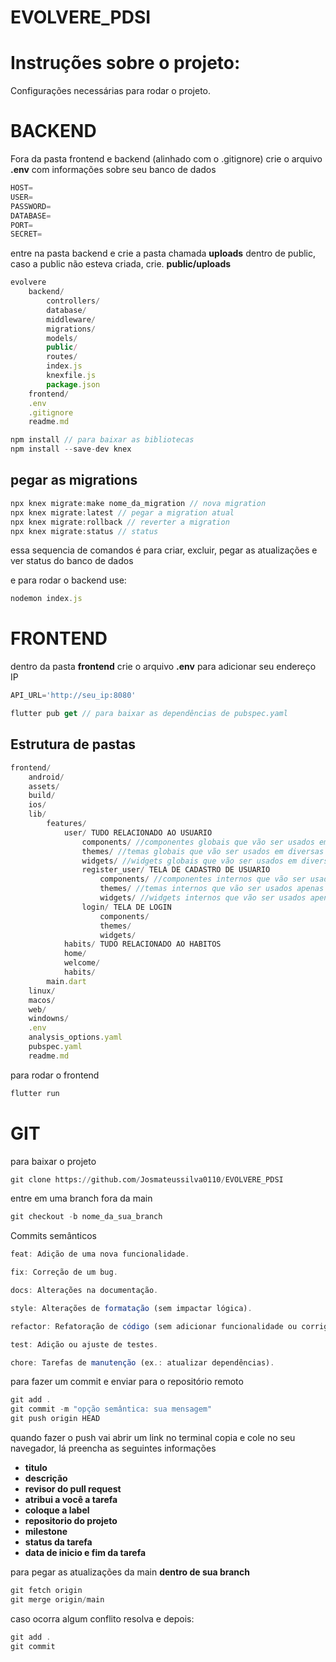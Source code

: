 # EVOLVERE_PDSI  
# Instruções sobre o projeto:  
Configurações necessárias para rodar o projeto.    
# BACKEND  
Fora da pasta frontend e backend (alinhado com o .gitignore) crie o arquivo **.env** com informações sobre seu banco de dados  

```python
HOST=
USER=
PASSWORD=
DATABASE=
PORT=
SECRET=
```  

entre na pasta backend e crie a pasta chamada **uploads** dentro de public, caso a public não esteva criada, crie. **public/uploads**

```javascript
evolvere
    backend/
        controllers/
        database/
        middleware/
        migrations/
        models/
        public/
        routes/
        index.js
        knexfile.js
        package.json
    frontend/
    .env
    .gitignore
    readme.md
``` 

```javascript
npm install // para baixar as bibliotecas 
npm install --save-dev knex
``` 

## pegar as migrations  
```javascript
npx knex migrate:make nome_da_migration // nova migration
npx knex migrate:latest // pegar a migration atual
npx knex migrate:rollback // reverter a migration  
npx knex migrate:status // status 
```  

essa sequencia de comandos é para criar, excluir, pegar as atualizações e ver status do banco de dados  

e para rodar o backend use:  

```javascript
nodemon index.js
``` 

# FRONTEND  

dentro da pasta **frontend** crie o arquivo **.env** para adicionar seu endereço IP
```javascript
API_URL='http://seu_ip:8080'
``` 

```javascript
flutter pub get // para baixar as dependências de pubspec.yaml
``` 

## Estrutura de pastas

```javascript
frontend/
    android/
    assets/
    build/
    ios/
    lib/
        features/
            user/ TUDO RELACIONADO AO USUARIO
                components/ //componentes globais que vão ser usados em diversas telas
                themes/ //temas globais que vão ser usados em diversas telas
                widgets/ //widgets globais que vão ser usados em diversas telas
                register_user/ TELA DE CADASTRO DE USUARIO
                    components/ //componentes internos que vão ser usados apenas nessa tela
                    themes/ //temas internos que vão ser usados apenas nessa tela
                    widgets/ //widgets internos que vão ser usados apenas nessa tela
                login/ TELA DE LOGIN
                    components/ 
                    themes/ 
                    widgets/ 
            habits/ TUDO RELACIONADO AO HABITOS
            home/
            welcome/
            habits/
        main.dart
    linux/
    macos/
    web/
    windowns/
    .env
    analysis_options.yaml
    pubspec.yaml
    readme.md
``` 

para rodar o frontend

```javascript
flutter run
``` 

# GIT

para baixar o projeto

```python
git clone https://github.com/Josmateussilva0110/EVOLVERE_PDSI
``` 

entre em uma branch fora da main 

```python
git checkout -b nome_da_sua_branch
``` 

Commits semânticos
```javascript
feat: Adição de uma nova funcionalidade.

fix: Correção de um bug.

docs: Alterações na documentação.

style: Alterações de formatação (sem impactar lógica).

refactor: Refatoração de código (sem adicionar funcionalidade ou corrigir bugs).

test: Adição ou ajuste de testes.

chore: Tarefas de manutenção (ex.: atualizar dependências).
``` 

para fazer um commit e enviar para o repositório remoto 

```javascript
git add .
git commit -m "opção semântica: sua mensagem"
git push origin HEAD 
``` 

quando fazer o push vai abrir um link no terminal copia e cole no seu navegador, lá preencha as seguintes informações

* **titulo**
* **descrição**
* **revisor do pull request**
* **atribui a você a tarefa**
* **coloque a label**
* **repositorio do projeto**
* **milestone**  
* **status da tarefa**
* **data de inicio e fim da tarefa**

para pegar as atualizações da main **dentro de sua branch**

```javascript
git fetch origin
git merge origin/main
``` 
caso ocorra algum conflito resolva e depois:

```javascript
git add .
git commit
``` 

